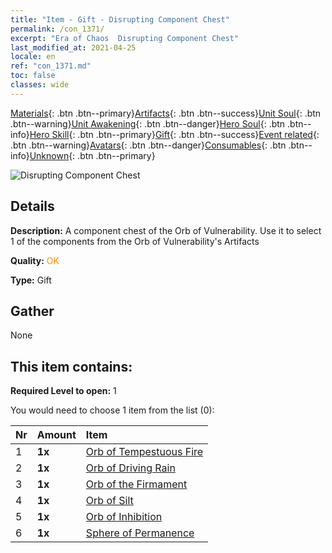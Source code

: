 ```yaml
---
title: "Item - Gift - Disrupting Component Chest"
permalink: /con_1371/
excerpt: "Era of Chaos  Disrupting Component Chest"
last_modified_at: 2021-04-25
locale: en
ref: "con_1371.md"
toc: false
classes: wide
---
```

 [Materials](/Items/){: .btn .btn--primary}[Artifacts](/Items/Artifacts/){: .btn .btn--success}[Unit Soul](/Items/UnitSoul/){: .btn .btn--warning}[Unit Awakening](/Items/UnitAwakening/){: .btn .btn--danger}[Hero Soul](/Items/HeroSoul/){: .btn .btn--info}[Hero Skill](/Items/HeroSkill/){: .btn .btn--primary}[Gift](/Items/Gift/){: .btn .btn--success}[Event related](/Items/Events/){: .btn .btn--warning}[Avatars](/Items/Avatars/){: .btn .btn--danger}[Consumables](/Items/Consumables/){: .btn .btn--info}[Unknown](/Items/Unknown/){: .btn .btn--primary}

 ![Disrupting Component Chest](/images/t/i_906048.png)

## Details
 **Description:** A component chest of the Orb of Vulnerability. Use it to select 1 of the components from the Orb of Vulnerability's Artifacts

 **Quality:** <span style="color: #FF8C00">OK</span>

 **Type:** Gift

## Gather

  None

## This item contains:

 **Required Level to open:** 1

 You would need to choose 1 item from the list (0):

  | Nr | Amount |     Item    |
  |:---|:-------|:------------|
  | 1 |  **1x** | [Orb of Tempestuous Fire](/Items/art_172/) |  | 
  | 2 |  **1x** | [Orb of Driving Rain](/Items/art_173/) |  | 
  | 3 |  **1x** | [Orb of the Firmament](/Items/art_174/) |  | 
  | 4 |  **1x** | [Orb of Silt](/Items/art_175/) |  | 
  | 5 |  **1x** | [Orb of Inhibition](/Items/art_176/) |  | 
  | 6 |  **1x** | [Sphere of Permanence](/Items/art_177/) |  | 
